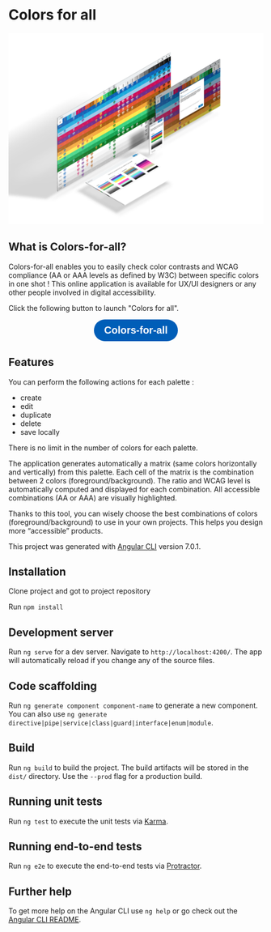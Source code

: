 # Colors for all

![Alt text](./assets/img/colors-for-all.png?raw=true 'Colors for all')

## What is Colors-for-all?

Colors-for-all enables you to easily check color contrasts and WCAG compliance (AA or AAA levels as defined by W3C) between specific colors in one shot ! This online application is available for UX/UI designers or any other people involved in digital accessibility.

Click the following button to launch "Colors for all".

<p style="text-align:center">
<button name="button" style="font-size:20px;font-weight:700;background-color:#005EB8;border-radius:50px;padding:10px 20px;color:white;border:none;"  onclick="https://AmadeusITGroup.github.io/Colors-for-All/">Colors-for-all</button>
</p>

## Features

You can perform the following actions for each palette :

- create
- edit
- duplicate
- delete
- save locally

There is no limit in the number of colors for each palette.

The application generates automatically a matrix (same colors horizontally and vertically) from this palette. Each cell of the matrix is the combination between 2 colors (foreground/background). The ratio and WCAG level is automatically computed and displayed for each combination. All accessible combinations (AA or AAA) are visually highlighted.

Thanks to this tool, you can wisely choose the best combinations of colors (foreground/background) to use in your own projects. This helps you design more “accessible” products.

This project was generated with [Angular CLI](https://github.com/angular/angular-cli) version 7.0.1.

## Installation

Clone project and got to project repository

Run `npm install`

## Development server

Run `ng serve` for a dev server. Navigate to `http://localhost:4200/`. The app will automatically reload if you change any of the source files.

## Code scaffolding

Run `ng generate component component-name` to generate a new component. You can also use `ng generate directive|pipe|service|class|guard|interface|enum|module`.

## Build

Run `ng build` to build the project. The build artifacts will be stored in the `dist/` directory. Use the `--prod` flag for a production build.

## Running unit tests

Run `ng test` to execute the unit tests via [Karma](https://karma-runner.github.io).

## Running end-to-end tests

Run `ng e2e` to execute the end-to-end tests via [Protractor](http://www.protractortest.org/).

## Further help

To get more help on the Angular CLI use `ng help` or go check out the [Angular CLI README](https://github.com/angular/angular-cli/blob/master/README.md).
